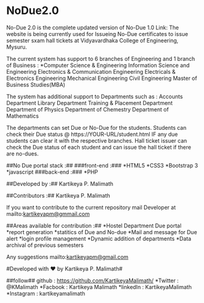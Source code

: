 # NoDue2.0
No-Due 2.0 is the complete updated version of No-Due 1.0 Link:
The website is being currently used for Issueing No-Due certificates to issue semester sxam hall tickets at Vidyavardhaka College of Engineering, Mysuru.

The current system has support to 6 branches of Engineering and 1 branch of Business :
  *Computer Science & Engineering
  Information Science and Engineering
  Electronics & Communication Engineering
  Electricals & Electronics Engineering
  Mechanical Engineering
  Civil Engineering
  Master of Business Studies(MBA)
  
The system has additional support to Departments such as :
  Accounts Department
  Library Department
  Training & Placement Department
  Department of Physics
  Department of Chemestry
  Department of Mathematics

The departments can set Due or No-Due for the students. Students can check their Due status @ https://YOUR-URL/student.html IF any due students can clear it with the respective branches.
Hall ticket issuer can check the Due status of each student and can issue the hall ticket if there are no-dues.

##No Due portal stack :##
###front-end :###
  *HTML5
  *CSS3
  *Bootstrap 3
  *javascript
###back-end :###
  *PHP 
  
##Developed by :##
  Kartikeya P. Malimath
 
##Contributors :##
  Kartikeya P. Malimath
  
If you want to contribute to the current repository mail Developer at mailto:kartikeyapm@gmmail.com

##Areas available for contribution :##
  *Hostel Department Due portal
  *report generation
  *statitics of Due and No-due
  *Mail and message for Due alert
  *login profile management
  *Dynamic addition of departments
  *Data archival of previous semesters
 
Any suggestions mailto:kartikeyapm@gmail.com

#Developed with ❤ by Kartikeya P. Malimath#

##follow##
github : https://github.com/KartikeyaMalimath/
  *Twitter : @KMalimath
  *Facbook : Kartikeya Malimath
  *linkedIn : KartikeyaMalimath
  *Instagram : kartikeyamalimath
